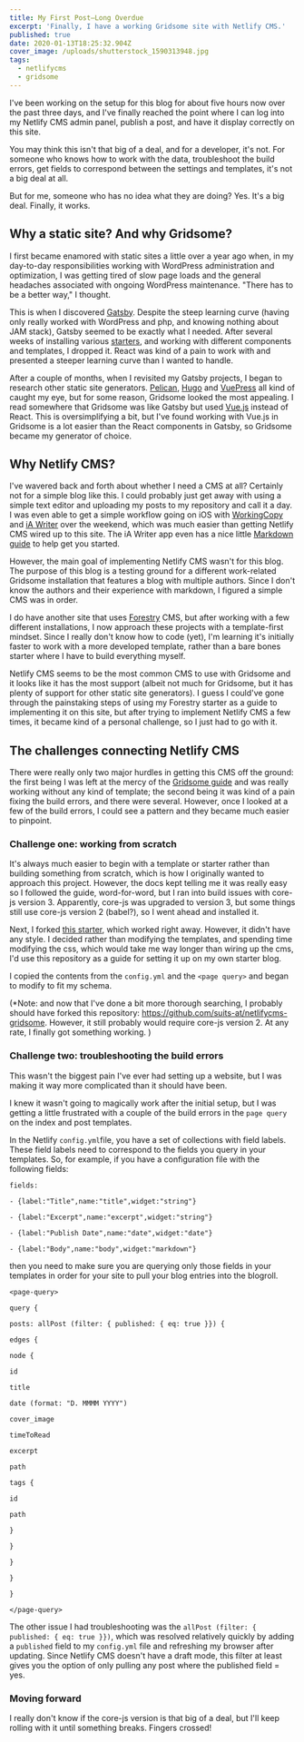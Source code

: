 ```yaml
---
title: My First Post—Long Overdue
excerpt: 'Finally, I have a working Gridsome site with Netlify CMS.'
published: true
date: 2020-01-13T18:25:32.904Z
cover_image: /uploads/shutterstock_1590313948.jpg
tags:
  - netlifycms
  - gridsome
---
```

I've been working on the setup for this blog for about five hours now over the past three days, and I've finally reached the point where I can log into my Netlify CMS admin panel, publish a post, and have it display correctly on this site. 

You may think this isn't that big of a deal, and for a developer, it's not. For someone who knows how to work with the data, troubleshoot the build errors, get fields to correspond between the settings and templates, it's not a big deal at all. 

But for me, someone who has no idea what they are doing? Yes. It's a big deal. Finally, it works.

## Why a static site? And why Gridsome?

I first became enamored with static sites a little over a year ago when, in my day-to-day responsibilities working with WordPress administration and optimization, I was getting tired of slow page loads and the general headaches associated with ongoing WordPress maintenance. "There has to be a better way," I thought. 

This is when I discovered [Gatsby](https://www.gatsbyjs.org/). Despite the steep learning curve (having only really worked with WordPress and php, and knowing nothing about JAM stack), Gatsby seemed to be exactly what I needed. After several weeks of installing various [starters](https://www.gatsbyjs.org/starters/?v=2), and working with different components and templates, I dropped it. React was kind of a pain to work with and presented a steeper learning curve than I wanted to handle. 

After a couple of months, when I revisited my Gatsby projects, I began to research other static site generators. [Pelican](https://blog.getpelican.com/), [Hugo](https://gohugo.io/) and [VuePress](https://vuepress.vuejs.org/) all kind of caught my eye, but for some reason, Gridsome looked the most appealing. I read somewhere that Gridsome was like Gatsby but used [Vue.js](https://vuejs.org/) instead of React. This is oversimplifying a bit, but I've found working with Vue.js in Gridsome is a lot easier than the React components in Gatsby, so Gridsome became my generator of choice. 

## Why Netlify CMS?

I've wavered back and forth about whether I need a CMS at all? Certainly not for a simple blog like this. I could probably just get away with using a simple text editor and uploading my posts to my repository and call it a day. I was even able to get a simple workflow going on iOS with [WorkingCopy](https://workingcopyapp.com/) and [iA Writer](https://ia.net/writer) over the weekend, which was much easier than getting Netlify CMS wired up to this site. The iA Writer app even has a nice little [Markdown guide](https://ia.net/writer/support/general/markdown-guide) to help get you started. 

However, the main goal of implementing Netlify CMS wasn't for this blog. The purpose of this blog is a testing ground for a different work-related Gridsome installation that features a blog with multiple authors. Since I don't know the authors and their experience with markdown, I figured a simple CMS was in order. 

I do have another site that uses [Forestry](https://forestry.io/) CMS, but after working with a few different installations, I now approach these projects with a template-first mindset. Since I really don't know how to code (yet), I'm learning it's initially faster to work with a more developed template, rather than a bare bones starter where I have to build everything myself. 

Netlify CMS seems to be the most common CMS to use with Gridsome and it looks like it has the most support (albeit not much for Gridsome, but it has plenty of support for other static site generators). I guess I could've gone through the painstaking steps of using my Forestry starter as a guide to implementing it on this site, but after trying to implement Netlify CMS a few times, it became kind of a personal challenge, so I just had to go with it. 

## The challenges connecting Netlify CMS

There were really only two major hurdles in getting this CMS off the ground: the first being I was left at the mercy of the [Gridsome guide](https://gridsome.org/docs/guide-netlify-cms/) and was really working without any kind of template; the second being it was kind of a pain fixing the build errors, and there were several. However, once I looked at a few of the build errors, I could see a pattern and they became much easier to pinpoint. 

### Challenge one: working from scratch

It's always much easier to begin with a template or starter rather than building something from scratch, which is how I originally wanted to approach this project. However, the docs kept telling me it was really easy so I followed the guide, word-for-word, but I ran into build issues with core-js version 3. Apparently, core-js was upgraded to version 3, but some things still use core-js version 2 (babel?), so I went ahead and installed it.

Next, I forked [this starter](https://github.com/mittalyashu/gridsome-starter-netlifycms), which worked right away. However, it didn't have any style. I decided rather than modifying the templates, and spending time modifying the css, which would take me way longer than wiring up the cms, I'd use this repository as a guide for setting it up on my own starter blog. 

I copied the contents from the `config.yml` and the `<page query>` and began to modify to fit my schema. 

(*Note: and now that I've done a bit more thorough searching, I probably should have forked this repository: <https://github.com/suits-at/netlifycms-gridsome>. However, it still probably would require core-js version 2. At any rate, I finally got something working. )

### Challenge two: troubleshooting the build errors

This wasn't the biggest pain I've ever had setting up a website, but I was making it way more complicated than it should have been. 

I knew it wasn't going to magically work after the initial setup, but I was getting a little frustrated with a couple of the build errors in the `page query` on the index and post templates. 

In the Netlify `config.yml`file, you have a set of collections with field labels. These field labels need to correspond to the fields you query in your templates. So, for example, if you have a configuration file with the following fields: 

`fields:`

`- {label:"Title",name:"title",widget:"string"}`

`- {label:"Excerpt",name:"excerpt",widget:"string"}`

`- {label:"Publish Date",name:"date",widget:"date"}`

`- {label:"Body",name:"body",widget:"markdown"}`

then you need to make sure you are querying only those fields in your templates in order for your site to pull your blog entries into the blogroll. 

`<page-query>`

`query {`

`posts: allPost (filter: { published: { eq: true }}) {`

`edges {`

`node {`

`id`

`title`

`date (format: "D. MMMM YYYY")`

`cover_image`

`timeToRead`

`excerpt`

`path`

`tags {`

`id`

`path`

`}`

`}`

`}`

`}`

`}`

`</page-query>`

The other issue I had troubleshooting was the `allPost (filter: { published: { eq: true }})`, which was resolved relatively quickly by adding a `published` field to my `config.yml` file and refreshing my browser after updating. Since Netlify CMS doesn't have a draft mode, this filter at least gives you the option of only pulling any post where the published field = yes. 

### Moving forward

I really don't know if the core-js version is that big of a deal, but I'll keep rolling with it until something breaks. Fingers crossed!

